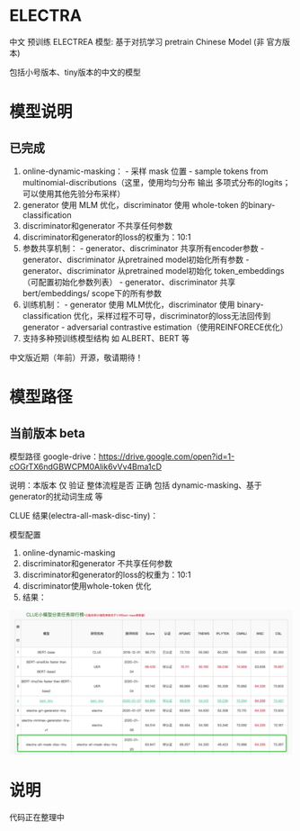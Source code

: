 # ELECTRA

中文 预训练 ELECTREA 模型: 基于对抗学习 pretrain Chinese Model
(非 官方版本)

包括小号版本、tiny版本的中文的模型
# 模型说明
## 已完成
1. online-dynamic-masking：
       - 采样 mask 位置
       - sample tokens from multinomial-discributions（这里，使用均匀分布 输出 多项式分布的logits；可以使用其他先验分布采样）
2. generator 使用 MLM 优化，discriminator 使用 whole-token 的binary-classification
3. discriminator和generator 不共享任何参数
4. discriminator和generator的loss的权重为：10:1
5. 参数共享机制：
       - generator、discriminator 共享所有encoder参数
       - generator、discriminator 从pretrained model初始化所有参数
       - generator、discriminator 从pretrained model初始化 token_embeddings（可配置初始化参数列表）
       - generator、discriminator 共享 bert/embeddings/ scope下的所有参数
6. 训练机制：
       - generator 使用 MLM优化，discriminator 使用 binary-classification 优化，采样过程不可导，discriminator的loss无法回传到generator
       - adversarial contrastive estimation（使用REINFORECE优化）
7. 支持多种预训练模型结构 如 ALBERT、BERT 等

中文版近期（年前）开源，敬请期待！
# 模型路径
## 当前版本 beta
模型路径 google-drive：https://drive.google.com/open?id=1-cOGrTX6ndGBWCPM0Alik6vVv4Bma1cD

说明：本版本 仅 验证 整体流程是否 正确 包括 dynamic-masking、基于generator的扰动词生成 等

CLUE 结果(electra-all-mask-disc-tiny)：

模型配置

1. online-dynamic-masking
2. discriminator和generator 不共享任何参数
3. discriminator和generator的loss的权重为：10:1
4. discriminator使用whole-token 优化
5. 结果：

![image](http://github.com/CLUEbenchmark/ELECTRA/blob/master/images/electra_tiny_beta_all_mask.png)



# 说明
代码正在整理中

